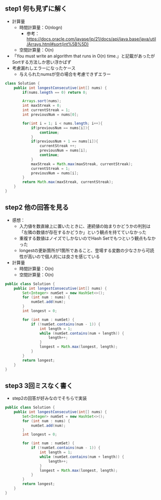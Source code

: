 ## step1 何も見ずに解く
- 計算量
  - 時間計算量：O(nlogn)
    - 参考：https://docs.oracle.com/javase/jp/21/docs/api/java.base/java/util/Arrays.html#sort(int%5B%5D)
  - 空間計算量：O(n)
- 「You must write an algorithm that runs in O(n) time.」と記載があったがSortする方法しか思い浮かばず
- 考慮漏れしエラーになったケース
  - 与えられたnumsが空の場合を考慮できずエラー

```java
class Solution {
    public int longestConsecutive(int[] nums) {
        if(nums.length == 0) return 0;

        Arrays.sort(nums);
        int maxStreak = 0;
        int currentStreak = 1;
        int previousNum = nums[0];

        for(int i = 1; i < nums.length; i++){
            if(previousNum == nums[i]){
                continue;
            }
            if(previousNum + 1 == nums[i]){
                currentStreak ++;
                previousNum = nums[i];
                continue;
            }
            maxStreak = Math.max(maxStreak, currentStreak);
            currentStreak = 1;
            previousNum = nums[i];
        }
        return Math.max(maxStreak, currentStreak);
    }
}
```



## step2 他の回答を見る
- 感想：
  - 入力値を数直線上に置いたときに、連続値の始まりかどうかの判別は「左隣の数値が存在するかどうか」という観点を持てていなかった
  - 重複する数値はノイズでしかないのでHash Setでもつという観点もなかった
  - longestの更新箇所が1箇所であること、登場する変数の少なさから可読性が高いので個人的には良さを感じている
- 計算量
  - 時間計算量：O(n)
  - 空間計算量：O(n)

```java
public class Solution {
    public int longestConsecutive(int[] nums) {
        Set<Integer> numSet = new HashSet<>();
        for (int num : nums) {
            numSet.add(num);
        }
        int longest = 0;

        for (int num : numSet) {
            if (!numSet.contains(num - 1)) {
                int length = 1;
                while (numSet.contains(num + length)) {
                    length++;
                }
                longest = Math.max(longest, length);
            }
        }
        return longest;
    }
}
```

## step3 3回ミスなく書く
- step2の回答が好みなのでそちらで実装

```java
public class Solution {
    public int longestConsecutive(int[] nums) {
        Set<Integer> numSet = new HashSet<>();
        for (int num : nums) {
            numSet.add(num);
        }
        int longest = 0;

        for (int num : numSet) {
            if (!numSet.contains(num - 1)) {
                int length = 1;
                while (numSet.contains(num + length)) {
                    length++;
                }
                longest = Math.max(longest, length);
            }
        }
        return longest;
    }
}
```